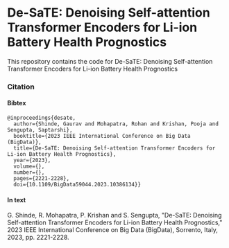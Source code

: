 # De-SaTE: Denoising Self-attention Transformer Encoders for Li-ion Battery Health Prognostics
This repository contains the code for De-SaTE: Denoising Self-attention Transformer Encoders for Li-ion Battery Health Prognostics

### Citation
#### Bibtex
```
@inproceedings{desate,
  author={Shinde, Gaurav and Mohapatra, Rohan and Krishan, Pooja and Sengupta, Saptarshi},
  booktitle={2023 IEEE International Conference on Big Data (BigData)}, 
  title={De-SaTE: Denoising Self-attention Transformer Encoders for Li-ion Battery Health Prognostics}, 
  year={2023},
  volume={},
  number={},
  pages={2221-2228},
  doi={10.1109/BigData59044.2023.10386134}}
```
#### In text
G. Shinde, R. Mohapatra, P. Krishan and S. Sengupta, "De-SaTE: Denoising Self-attention Transformer Encoders for Li-ion Battery Health Prognostics," 2023 IEEE International Conference on Big Data (BigData), Sorrento, Italy, 2023, pp. 2221-2228.




